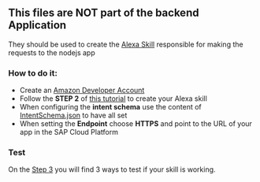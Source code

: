 ## This files are NOT part of the backend Application

They should be used to create the [Alexa Skill](https://developer.amazon.com/alexa-skills-kit/learn) responsible for making the requests to the nodejs app

### How to do it:
*  Create an [Amazon Developer Account](https://developer.amazon.com/)
* Follow the **STEP 2** of [this tutorial](https://developer.amazon.com/en-US/alexa/alexa-skills-kit/get-deeper/tutorials-code-samples/build-an-engaging-alexa-skill/module-3) to create your Alexa skill
* When configuring the **intent schema** use the content of [IntentSchema.json](IntentSchema.json) to have all set
* When setting the **Endpoint** choose **HTTPS** and point to the URL of your app in the SAP Cloud Platform

### Test
On the [Step 3](https://developer.amazon.com/alexa-skills-kit/alexa-skill-quick-start-tutorial) you will find 3 ways to test if your skill is working.
